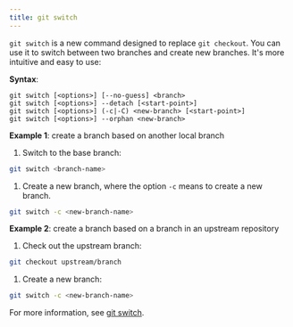 ```yaml
---
title: git switch
---
```


`git switch` is a new command designed to replace `git checkout`. You can use it to switch between two branches and create new branches. It's more intuitive and easy to use:

**Syntax**:

```
git switch [<options>] [--no-guess] <branch>
git switch [<options>] --detach [<start-point>]
git switch [<options>] (-c|-C) <new-branch> [<start-point>]
git switch [<options>] --orphan <new-branch>
```

**Example 1**: create a branch based on another local branch

1. Switch to the base branch:

  ```bash
  git switch <branch-name>
  ```

1. Create a new branch, where the option `-c` means to create a new branch.

  ```bash
  git switch -c <new-branch-name>
  ```

**Example 2**: create a branch based on a branch in an upstream repository

1. Check out the upstream branch:

  ```bash
  git checkout upstream/branch
  ```

1. Create a new branch:
   
  ```bash
  git switch -c <new-branch-name>
  ```

For more information, see [git switch](https://git-scm.com/docs/git-switch).
